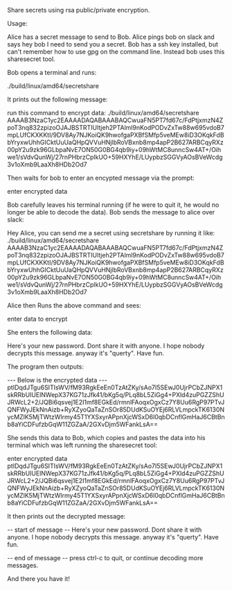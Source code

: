 Share secrets using rsa public/private encryption.

Usage:

Alice has a secret message to send to Bob. Alice pings bob on slack and says hey bob I need to send you a secret.
Bob has a ssh key installed, but can't remember how to use gpg on the command line. Instead bob uses this sharesecret tool.

Bob opens a terminal and runs:

  ./build/linux/amd64/secretshare

It prints out the following message:

  run this command to encrypt data: ./build/linux/amd64/secretshare AAAAB3NzaC1yc2EAAAADAQABAAABAQCwuaFN5PT7fd67c/FdPtjxmzN4ZpoT3nq832zpizoOJAJBSTRTIUltjeh2PTAlml9nKodPODvZxTw88w695vdoB7mpLUfCKXKKtI/9DV8Ay7NJKoiQK9hwofgaPXBfSMfp5veMEw8iD3OKqkFdBbYryxwUhhGICktUuUaQHpQVVuHNjlbRoVBxnb8mp4apP2B627ARBCqyRXz00pY2u9zk96GLbpaNvE7ON50G0BG4qb9iy+09hWtMC8unncSw4AT+/Oihwe1/sVdvQunWj/27rnPHbrzCplkUO+59HXYhE/LUypbzSGGVyAOsBVeWcdg3v1oXmb9LaaXh8HDb2Od7

Then waits for bob to enter an encypted message via the prompt:

  enter encrypted data

Bob carefully leaves his terminal running (if he were to quit it, he would no longer be able to decode the data).
Bob sends the message to alice over slack:

  Hey Alice, you can send me a secret using secretshare by running it like:
  ./build/linux/amd64/secretshare AAAAB3NzaC1yc2EAAAADAQABAAABAQCwuaFN5PT7fd67c/FdPtjxmzN4ZpoT3nq832zpizoOJAJBSTRTIUltjeh2PTAlml9nKodPODvZxTw88w695vdoB7mpLUfCKXKKtI/9DV8Ay7NJKoiQK9hwofgaPXBfSMfp5veMEw8iD3OKqkFdBbYryxwUhhGICktUuUaQHpQVVuHNjlbRoVBxnb8mp4apP2B627ARBCqyRXz00pY2u9zk96GLbpaNvE7ON50G0BG4qb9iy+09hWtMC8unncSw4AT+/Oihwe1/sVdvQunWj/27rnPHbrzCplkUO+59HXYhE/LUypbzSGGVyAOsBVeWcdg3v1oXmb9LaaXh8HDb2Od7


Alice then Runs the above command and sees:

  enter data to encrypt

She enters the following data:

  Here's your new password. Dont share it with anyone. I hope nobody decrypts this message. anyway it's "querty". Have fun.

The program then outputs:

  --- Below is the encrypted data ---
  ptIDqdJTgu6SITIsWV/fM93RgkEeEn0TzAtZKy/sAo7I5SEwJ0UjrPCbZJNPX1skRRbUIUElNWepX37KG71zJfk41/bKg5q/PLq8bL5ZiGg4+PXld4zuPGZZShUJRWcL2+2/JQBi6qsvej1E2I1mf8EGkEd/rmnlFAoqxOgxCz7Y8Uu6RgP97PTvJQNFWyJEkNnAizb+RyXZyoQaTaZnSOr85DUdKSuOYEj6RLVLmpckTK6130NycMZlK5MjTWtzWlrmy45T1YXSxyrAPpnXjcWSxD6l0qbDCnflGmHaJ6CBtBnb8aYiCDFufzbGqW11ZGZaA/2GXvDjm5WFankLsA==

She sends this data to Bob, which copies and pastes the data into his terminal which was left running the sharesecret tool:

  enter encrypted data
  ptIDqdJTgu6SITIsWV/fM93RgkEeEn0TzAtZKy/sAo7I5SEwJ0UjrPCbZJNPX1skRRbUIUElNWepX37KG71zJfk41/bKg5q/PLq8bL5ZiGg4+PXld4zuPGZZShUJRWcL2+2/JQBi6qsvej1E2I1mf8EGkEd/rmnlFAoqxOgxCz7Y8Uu6RgP97PTvJQNFWyJEkNnAizb+RyXZyoQaTaZnSOr85DUdKSuOYEj6RLVLmpckTK6130NycMZlK5MjTWtzWlrmy45T1YXSxyrAPpnXjcWSxD6l0qbDCnflGmHaJ6CBtBnb8aYiCDFufzbGqW11ZGZaA/2GXvDjm5WFankLsA==

It then prints out the decrypted message:
  
  -- start of message --
  Here's your new password. Dont share it with anyone. I hope nobody decrypts this message. anyway it's "querty". Have fun.
  
  -- end of message --
  press ctrl-c to quit, or continue decoding more messages.

And there you have it!


